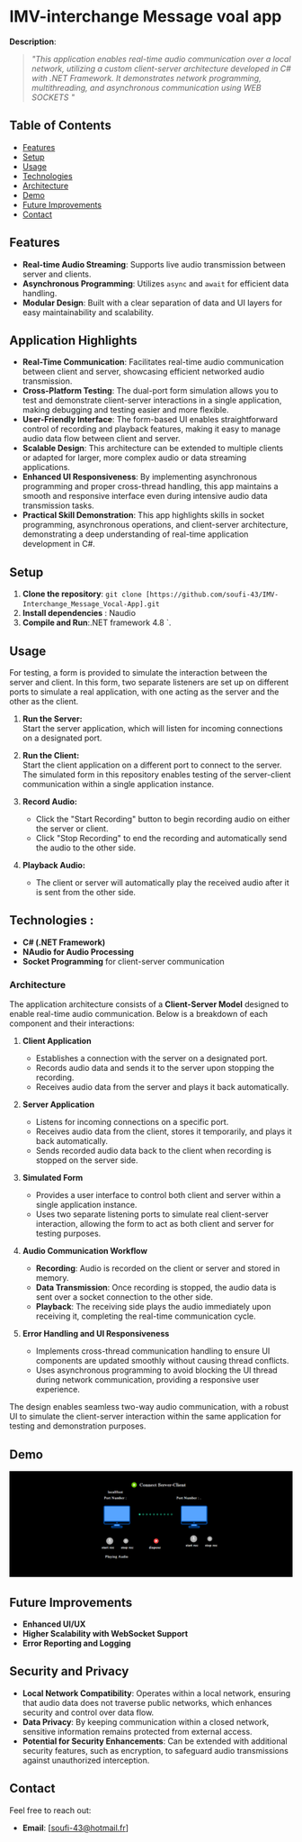 # IMV-interchange Message voal app 

**Description**: 

> _"This application enables real-time audio communication over a local network, utilizing a custom client-server architecture developed in C# with .NET Framework. It demonstrates
> network programming, multithreading, and asynchronous communication using WEB SOCKETS "_

## Table of Contents

- [Features](#features)
- [Setup](#setup)
- [Usage](#usage)
- [Technologies](#technologies)
- [Architecture](#architecture)
- [Demo](#demo)
- [Future Improvements](#future-improvements)
- [Contact](#contact)

## Features
- **Real-time Audio Streaming**: Supports live audio transmission between server and clients.
- **Asynchronous Programming**: Utilizes `async` and `await` for efficient data handling.
- **Modular Design**: Built with a clear separation of data and UI layers for easy maintainability and scalability.

## Application Highlights

- **Real-Time Communication**: Facilitates real-time audio communication between client and server, showcasing efficient networked audio transmission.
- **Cross-Platform Testing**: The dual-port form simulation allows you to test and demonstrate client-server interactions in a single application, making debugging and testing easier and more flexible.
- **User-Friendly Interface**: The form-based UI enables straightforward control of recording and playback features, making it easy to manage audio data flow between client and server.
- **Scalable Design**: This architecture can be extended to multiple clients or adapted for larger, more complex audio or data streaming applications.
- **Enhanced UI Responsiveness**: By implementing asynchronous programming and proper cross-thread handling, this app maintains a smooth and responsive interface even during intensive audio data transmission tasks.
- **Practical Skill Demonstration**: This app highlights skills in socket programming, asynchronous operations, and client-server architecture, demonstrating a deep understanding of real-time application development in C#.

## Setup
1. **Clone the repository**: `git clone [https://github.com/soufi-43/IMV-Interchange_Message_Vocal-App].git`
2. **Install dependencies** : Naudio 
3. **Compile and Run**:.NET framework 4.8 `.

## Usage


For testing, a form is provided to simulate the interaction between the server and client. In this form, two separate listeners are set up on different ports to simulate a real 
application, with one acting as the server and the other as the client.


1. **Run the Server:**  
   Start the server application, which will listen for incoming connections on a designated port.

2. **Run the Client:**  
   Start the client application on a different port to connect to the server. The simulated form in this repository enables testing of the server-client communication within a single application instance.

3. **Record Audio:**
   - Click the "Start Recording" button to begin recording audio on either the server or client.
   - Click "Stop Recording" to end the recording and automatically send the audio to the other side.

4. **Playback Audio:**
   - The client or server will automatically play the received audio after it is sent from the other side.

## Technologies : 
- **C# (.NET Framework)**
- **NAudio for Audio Processing**
- **Socket Programming** for client-server communication

### Architecture

The application architecture consists of a **Client-Server Model** designed to enable real-time audio communication. Below is a breakdown of each component and their interactions:

1. **Client Application**
   - Establishes a connection with the server on a designated port.
   - Records audio data and sends it to the server upon stopping the recording.
   - Receives audio data from the server and plays it back automatically.

2. **Server Application**
   - Listens for incoming connections on a specific port.
   - Receives audio data from the client, stores it temporarily, and plays it back automatically.
   - Sends recorded audio data back to the client when recording is stopped on the server side.

3. **Simulated Form**
   - Provides a user interface to control both client and server within a single application instance.
   - Uses two separate listening ports to simulate real client-server interaction, allowing the form to act as both client and server for testing purposes.

4. **Audio Communication Workflow**
   - **Recording**: Audio is recorded on the client or server and stored in memory.
   - **Data Transmission**: Once recording is stopped, the audio data is sent over a socket connection to the other side.
   - **Playback**: The receiving side plays the audio immediately upon receiving it, completing the real-time communication cycle.

5. **Error Handling and UI Responsiveness**
   - Implements cross-thread communication handling to ensure UI components are updated smoothly without causing thread conflicts.
   - Uses asynchronous programming to avoid blocking the UI thread during network communication, providing a responsive user experience.

The design enables seamless two-way audio communication, with a robust UI to simulate the client-server interaction within the same application for testing and demonstration purposes.


## Demo
![Screenshot](IMV(Interchange_Message_Vocal)App/Resources/demo.png)

## Future Improvements
- **Enhanced UI/UX**
- **Higher Scalability with WebSocket Support**
- **Error Reporting and Logging**

## Security and Privacy

- **Local Network Compatibility**: Operates within a local network, ensuring that audio data does not traverse public networks, which enhances security and control over data flow.
- **Data Privacy**: By keeping communication within a closed network, sensitive information remains protected from external access.
- **Potential for Security Enhancements**: Can be extended with additional security features, such as encryption, to safeguard audio transmissions against unauthorized interception.


## Contact

Feel free to reach out:

- **Email**: [soufi-43@hotmail.fr]
